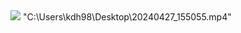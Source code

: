 <img src="https://github.com/sh0412kim/Mid-Term-Project/assets/165272954/bbbf52be-a8b6-4383-9328-0ca25f73d33f">
"C:\Users\kdh98\Desktop\20240427_155055.mp4"
